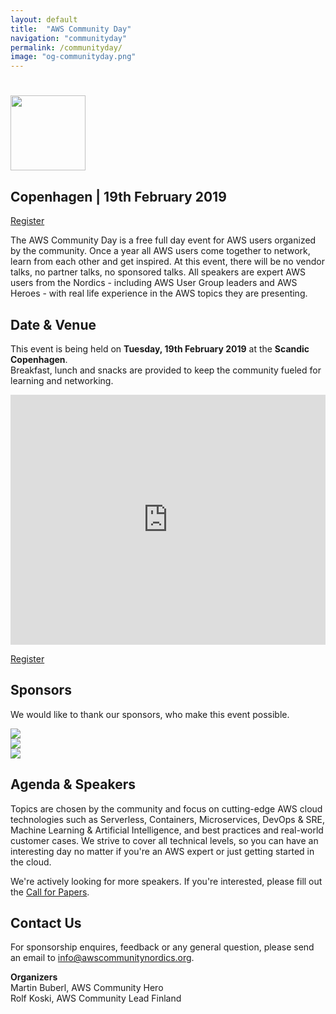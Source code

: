 ```yaml
---
layout: default
title:  "AWS Community Day"
navigation: "communityday"
permalink: /communityday/
image: "og-communityday.png"
---
```


<!-- TODO

  https://aws.amazon.com/events/community-day/

  - Add agenda
  - Add speakers
  - Add sponsors
  - Add volunteers

  Examples:
  - https://communityday.awsugblr.in/
  - https://aws.amazon.com/de/events/aws-community-days/
  - https://awsfin.org/communityday/

  Inspiration:
  - https://alestic.com/2017/05/aws-community-day-san-francisco/
-->


<div class="jumbotron">
  <div class="container text-center">
    <h1><img src="/content/img/awscommunityday-nordics.png" height="120" /></h1>
    <h2 class="display-5 mt-4">Copenhagen | 19th February 2019</h2>
    <p class="mt-4"><a class="btn btn-lg btn-primary" href="https://www.eventbrite.com/e/aws-community-day-nordics-tickets-53715075236" role="button">Register</a></p>
    <!--p class="font-weight-bold mt-3">#AWSCommunity</p-->
  </div>
</div>

<div class="container">

  <p class="mt-5">The AWS Community Day is a free full day event for AWS users organized by the community. Once a year all AWS users come together to network, learn from each other and get inspired. At this event, there will be no vendor talks, no partner talks, no sponsored talks. All speakers are expert AWS users from the Nordics - including AWS User Group leaders and AWS Heroes - with real life experience in the AWS topics they are presenting.</p>

  <h2 class="mt-5">Date &amp; Venue</h2>
  <p>This event is being held on <b>Tuesday, 19th February 2019</b> at the <b>Scandic Copenhagen</b>.<br/>
  Breakfast, lunch and snacks are provided to keep the community fueled for learning and networking.</p>
  <p><iframe src="https://www.google.com/maps/embed?pb=!1m18!1m12!1m3!1d2249.807371516021!2d12.55742131592752!3d55.67494978053265!2m3!1f0!2f0!3f0!3m2!1i1024!2i768!4f13.1!3m3!1m2!1s0x4652530b9cac3615%3A0x5b367ee651f5cfc3!2sScandic+Copenhagen!5e0!3m2!1sen!2sdk!4v1540406635175" width="100%" height="400" frameborder="0" style="border:0"></iframe></p>
  <p class="text-center"><a class="btn btn-lg btn-primary" href="https://www.eventbrite.com/e/aws-community-day-nordics-tickets-53715075236" role="button">Register</a></p>

  <h2 class="mt-5">Sponsors</h2>
  <p> We would like to thank our sponsors, who make this event possible.</p>
  <div class="row">
    <div class="col text-center"><a href="https://aws.amazon.com/"><img src="/content/img/sponsor_aws.png"></a></div>
    <div class="col text-center"><a href="https://www.trustpilot.com/"><img src="/content/img/sponsor_trustpilot.png"></a></div>
    <div class="col text-center"><a href="https://www.cybercom.com/"><img src="/content/img/sponsor_cybercom.png"></a></div>
  </div>

  <h2 class="mt-5">Agenda &amp; Speakers</h2>
  <p>Topics are chosen by the community and focus on cutting-edge AWS cloud technologies such as Serverless, Containers, Microservices, DevOps &amp; SRE, Machine Learning &amp; Artificial Intelligence, and best practices and real-world customer cases. We strive to cover all technical levels, so you can have an interesting day no matter if you're an AWS expert or just getting started in the cloud.</p>
  <p>We're actively looking for more speakers. If you're interested, please fill out the <a href="https://docs.google.com/forms/d/e/1FAIpQLScQGymuW6Ls7AC579fKLPtMQKB7p88UswDgsUL8yt6zt6zDnw/viewform" target="_blank">Call for Papers</a>.</p>

  <h2 class="mt-5">Contact Us</h2>
  <p>For sponsorship enquires, feedback or any general question, please send an email to <a href="mailto:info@awscommunitynordics.org">info@awscommunitynordics.org</a>.</p>
  <p><b>Organizers</b><br/>
  Martin Buberl, AWS Community Hero <a href="https://twitter.com/martinbuberl" target="_blank"><i class="fab fa-twitter"></i></a> <a href="https://www.linkedin.com/in/martinbuberl/" target="_blank"><i class="fab fa-linkedin"></i></a><br/>
  Rolf Koski, AWS Community Lead Finland <a href="https://twitter.com/therolle" target="_blank"><i class="fab fa-twitter"></i></a> <a href="https://www.linkedin.com/in/rolle/" target="_blank"><i class="fab fa-linkedin"></i></a></p>
</div>

